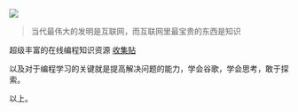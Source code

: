 ![](http://7xkpdt.com1.z0.glb.clouddn.com/15-10-8/51111379.jpg)

> 当代最伟大的发明是互联网，而互联网里最宝贵的东西是知识


超级丰富的在线编程知识资源
[收集贴](https://github.com/CoderUnion/coderunion-github-talk/issues/39)

以及对于编程学习的关键就是提高解决问题的能力，学会谷歌，学会思考，敢于探索。

以上。
